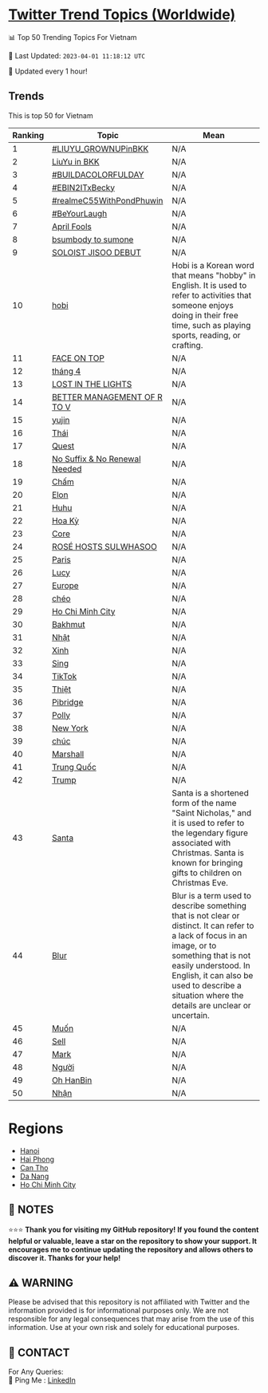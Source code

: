 [Twitter Trend Topics (Worldwide)](https://github.com/ErcinDedeoglu/Twitter-Trend-Topics)
==========


📊 Top 50 Trending Topics For Vietnam

📆 Last Updated: `2023-04-01 11:18:12 UTC`

🔧 Updated every 1 hour!


## Trends

This is top 50 for Vietnam

| Ranking | Topic | Mean |
| ------- | ------------ | ------------ |
| 1 | [#LIUYU_GROWNUPinBKK](http://twitter.com/search?q=%23LIUYU_GROWNUPinBKK) | N/A |
| 2 | [LiuYu in BKK](http://twitter.com/search?q=LiuYu+in+BKK) | N/A |
| 3 | [#BUILDACOLORFULDAY](http://twitter.com/search?q=%23BUILDACOLORFULDAY) | N/A |
| 4 | [#EBIN2ITxBecky](http://twitter.com/search?q=%23EBIN2ITxBecky) | N/A |
| 5 | [#realmeC55WithPondPhuwin](http://twitter.com/search?q=%23realmeC55WithPondPhuwin) | N/A |
| 6 | [#BeYourLaugh](http://twitter.com/search?q=%23BeYourLaugh) | N/A |
| 7 | [April Fools](http://twitter.com/search?q=April+Fools) | N/A |
| 8 | [bsumbody to sumone](http://twitter.com/search?q=bsumbody+to+sumone) | N/A |
| 9 | [SOLOIST JISOO DEBUT](http://twitter.com/search?q=SOLOIST+JISOO+DEBUT) | N/A |
| 10 | [hobi](http://twitter.com/search?q=hobi) | Hobi is a Korean word that means "hobby" in English. It is used to refer to activities that someone enjoys doing in their free time, such as playing sports, reading, or crafting. |
| 11 | [FACE ON TOP](http://twitter.com/search?q=FACE+ON+TOP) | N/A |
| 12 | [tháng 4](http://twitter.com/search?q=th%c3%a1ng+4) | N/A |
| 13 | [LOST IN THE LIGHTS](http://twitter.com/search?q=LOST+IN+THE+LIGHTS) | N/A |
| 14 | [BETTER MANAGEMENT OF R TO V](http://twitter.com/search?q=BETTER+MANAGEMENT+OF+R+TO+V) | N/A |
| 15 | [yujin](http://twitter.com/search?q=yujin) | N/A |
| 16 | [Thái](http://twitter.com/search?q=Th%c3%a1i) | N/A |
| 17 | [Quest](http://twitter.com/search?q=Quest) | N/A |
| 18 | [️No Suffix & No Renewal Needed](http://twitter.com/search?q=%ef%b8%8fNo+Suffix+%26+No+Renewal+Needed) | N/A |
| 19 | [Chấm](http://twitter.com/search?q=Ch%e1%ba%a5m) | N/A |
| 20 | [Elon](http://twitter.com/search?q=Elon) | N/A |
| 21 | [Huhu](http://twitter.com/search?q=Huhu) | N/A |
| 22 | [Hoa Kỳ](http://twitter.com/search?q=Hoa+K%e1%bb%b3) | N/A |
| 23 | [Core](http://twitter.com/search?q=Core) | N/A |
| 24 | [ROSÉ HOSTS SULWHASOO](http://twitter.com/search?q=ROS%c3%89+HOSTS+SULWHASOO) | N/A |
| 25 | [Paris](http://twitter.com/search?q=Paris) | N/A |
| 26 | [Lucy](http://twitter.com/search?q=Lucy) | N/A |
| 27 | [Europe](http://twitter.com/search?q=Europe) | N/A |
| 28 | [chéo](http://twitter.com/search?q=ch%c3%a9o) | N/A |
| 29 | [Ho Chi Minh City](http://twitter.com/search?q=Ho+Chi+Minh+City) | N/A |
| 30 | [Bakhmut](http://twitter.com/search?q=Bakhmut) | N/A |
| 31 | [Nhật](http://twitter.com/search?q=Nh%e1%ba%adt) | N/A |
| 32 | [Xinh](http://twitter.com/search?q=Xinh) | N/A |
| 33 | [Sing](http://twitter.com/search?q=Sing) | N/A |
| 34 | [TikTok](http://twitter.com/search?q=TikTok) | N/A |
| 35 | [Thiệt](http://twitter.com/search?q=Thi%e1%bb%87t) | N/A |
| 36 | [Pibridge](http://twitter.com/search?q=Pibridge) | N/A |
| 37 | [Polly](http://twitter.com/search?q=Polly) | N/A |
| 38 | [New York](http://twitter.com/search?q=New+York) | N/A |
| 39 | [chúc](http://twitter.com/search?q=ch%c3%bac) | N/A |
| 40 | [Marshall](http://twitter.com/search?q=Marshall) | N/A |
| 41 | [Trung Quốc](http://twitter.com/search?q=Trung+Qu%e1%bb%91c) | N/A |
| 42 | [Trump](http://twitter.com/search?q=Trump) | N/A |
| 43 | [Santa](http://twitter.com/search?q=Santa) | Santa is a shortened form of the name "Saint Nicholas," and it is used to refer to the legendary figure associated with Christmas. Santa is known for bringing gifts to children on Christmas Eve. |
| 44 | [Blur](http://twitter.com/search?q=Blur) | Blur is a term used to describe something that is not clear or distinct. It can refer to a lack of focus in an image, or to something that is not easily understood. In English, it can also be used to describe a situation where the details are unclear or uncertain. |
| 45 | [Muốn](http://twitter.com/search?q=Mu%e1%bb%91n) | N/A |
| 46 | [Sell](http://twitter.com/search?q=Sell) | N/A |
| 47 | [Mark](http://twitter.com/search?q=Mark) | N/A |
| 48 | [Người](http://twitter.com/search?q=Ng%c6%b0%e1%bb%9di) | N/A |
| 49 | [Oh HanBin](http://twitter.com/search?q=Oh+HanBin) | N/A |
| 50 | [Nhận](http://twitter.com/search?q=Nh%e1%ba%adn) | N/A |



# Regions

* [Hanoi](</Vietnam/Hanoi.md>)
* [Hai Phong](</Vietnam/Hai Phong.md>)
* [Can Tho](</Vietnam/Can Tho.md>)
* [Da Nang](</Vietnam/Da Nang.md>)
* [Ho Chi Minh City](</Vietnam/Ho Chi Minh City.md>)



## 📝 NOTES

⭐⭐⭐ **Thank you for visiting my GitHub repository! If you found the content helpful or valuable, leave a star on the repository to show your support. It encourages me to continue updating the repository and allows others to discover it. Thanks for your help!**


## ⚠️ WARNING

Please be advised that this repository is not affiliated with Twitter and the information provided is for informational purposes only. We are not responsible for any legal consequences that may arise from the use of this information. Use at your own risk and solely for educational purposes.


## 📨 CONTACT

 For Any Queries:  
            🏓 Ping Me : [LinkedIn](https://www.linkedin.com/in/ercindedeoglu/)
